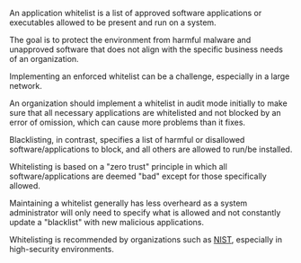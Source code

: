 An application whitelist is a list of approved software applications or executables allowed to be present and run on a system. 

The goal is to protect the environment from harmful malware and unapproved software that does not align with the specific business needs of an organization. 

Implementing an enforced whitelist can be a challenge, especially in a large network. 

An organization should implement a whitelist in audit mode initially to make sure that all necessary applications are whitelisted and not blocked by an error of omission, which can cause more problems than it fixes.

Blacklisting, in contrast, specifies a list of harmful or disallowed software/applications to block, and all others are allowed to run/be installed. 

Whitelisting is based on a "zero trust" principle in which all software/applications are deemed "bad" except for those specifically allowed. 

Maintaining a whitelist generally has less overheard as a system administrator will only need to specify what is allowed and not constantly update a "blacklist" with new malicious applications.

Whitelisting is recommended by organizations such as [NIST](https://nvlpubs.nist.gov/nistpubs/SpecialPublications/NIST.SP.800-167.pdf), especially in high-security environments.

